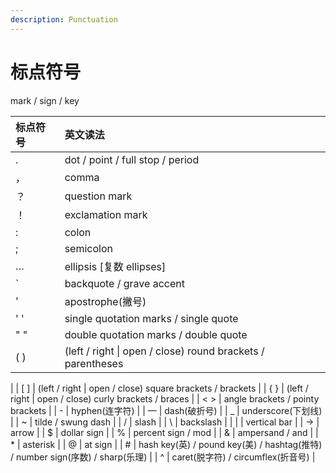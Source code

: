 ```yaml
---
description: Punctuation
---
```


# 标点符号

mark / sign / key

| 标点符号 | 英文读法 |
| :--- | :--- |
| . | dot / point / full stop / period |
| ， | comma |
| ？ | question mark |
| ！ | exclamation mark |
| : | colon |
| ; | semicolon |
| … | ellipsis \[复数 ellipses\] |
| \` | backquote / grave accent |
| ' | apostrophe\(撇号\) |
| ' ' | single quotation marks / single quote |
| " " | double quotation marks / double quote |
| \( \) | \(left / right \| open / close\) round brackets / parentheses |
| \[ \] | \(left / right \| open / close\) square brackets / brackets |
| { } | \(left / right \| open / close\) curly brackets / braces |
| &lt; &gt; | angle brackets / pointy brackets |
| - | hyphen\(连字符\) |
| — | dash\(破折号\) |
| \_ | underscore\(下划线\) |
| ~ | tilde / swung dash |
| / | slash |
| \ | backslash |
| \| | vertical bar |
| → | arrow |
| $ | dollar sign |
| % | percent sign / mod |
| & | ampersand / and |
| \* | asterisk |
| @ | at sign |
| \# | hash key\(英\) / pound key\(美\) / hashtag\(推特\) / number sign\(序数\) / sharp\(乐理\) |
| ^ | caret\(脱字符\) / circumflex\(折音号\) |



